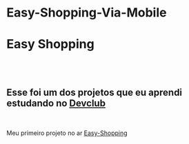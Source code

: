 # Easy-Shopping-Via-Mobile

<h1>Easy Shopping</h1>
<br>
<br>
<h2>Esse foi um dos projetos que eu aprendi estudando no <a href="https://rodolfomori.com.br/devclub">Devclub</a></h2>
<br>
<p>Meu primeiro projeto no ar <a href="https://joaopaulo911.github.io/Easy-Shopping-Via-Mobile/">Easy-Shopping</a></p>

